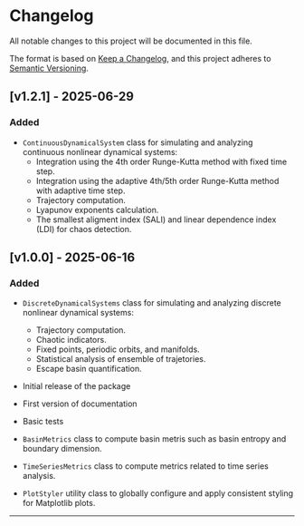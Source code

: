 # Changelog

All notable changes to this project will be documented in this file.

The format is based on [Keep a Changelog](https://keepachangelog.com/en/1.0.0/),
and this project adheres to [Semantic Versioning](https://semver.org/spec/v2.0.0.html).

## [v1.2.1] - 2025-06-29

### Added

- `ContinuousDynamicalSystem` class for simulating and analyzing continuous nonlinear dynamical systems:
  - Integration using the 4th order Runge-Kutta method with fixed time step.
  - Integration using the adaptive 4th/5th order Runge-Kutta method with adaptive time step.
  - Trajectory computation.
  - Lyapunov exponents calculation.
  - The smallest aligment index (SALI) and linear dependence index (LDI) for chaos detection.

## [v1.0.0] - 2025-06-16

### Added

- `DiscreteDynamicalSystems` class for simulating and analyzing discrete nonlinear dynamical systems:
  - Trajectory computation.
  - Chaotic indicators.
  - Fixed points, periodic orbits, and manifolds.
  - Statistical analysis of ensemble of trajetories.
  - Escape basin quantification.
- Initial release of the package
- First version of documentation
- Basic tests

- `BasinMetrics` class to compute basin metris such as basin entropy and boundary dimension.

- `TimeSeriesMetrics` class to compute metrics related to time series analysis.

- `PlotStyler` utility class to globally configure and apply consistent styling for Matplotlib plots.

---

<!-- Dummy heading to avoid ending on a transition -->

##
